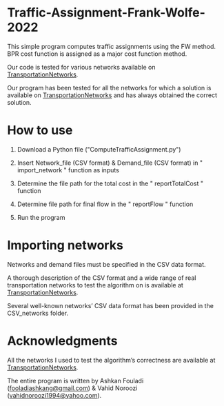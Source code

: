 # Traffic-Assignment-Frank-Wolfe-2022

This simple program computes traffic assignments using the FW method. BPR cost function is assigned as a major cost function method. 

Our code is tested for various networks available on [TransportationNetworks](https://github.com/bstabler/TransportationNetworks).

Our program has been tested for all the networks for which a solution is available on [TransportationNetworks](https://github.com/bstabler/TransportationNetworks) and has always obtained the correct solution.



# How to use

1) Download a Python file ("ComputeTrafficAssignment.py")

2) Insert Network_file (CSV format) & Demand_file (CSV format) in " import_network " function as inputs

3) Determine the file path for the total cost in the " reportTotalCost " function  

4) Determine file path for final flow in the " reportFlow " function

5) Run the program



# Importing networks

 Networks and demand files must be specified in the CSV data format.

 A thorough description of the CSV format and a wide range of real transportation networks to test the algorithm on is available at [TransportationNetworks](https://github.com/bstabler/TransportationNetworks).

 Several well-known networks’ CSV data format has been provided in the CSV_networks folder.


# Acknowledgments

All the networks I used to test the algorithm’s correctness are available at [TransportationNetworks](https://github.com/bstabler/TransportationNetworks).

The entire program is written by Ashkan Fouladi (fooladiashkang@gmail.com) & Vahid Noroozi (vahidnoroozi1994@yahoo.com).
